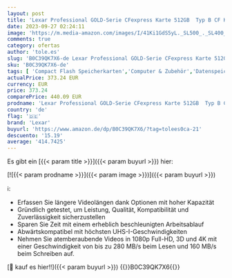 ```yaml
---
layout: post
title: 'Lexar Professional GOLD-Serie CFexpress Karte 512GB  Typ B CF Karte  bis zu 1750 MB/s Lesen  Nehmen Sie PCIe 3.0 und NVMe  Speicherkarte für professionelle Fotografen  Videofilmer  LCXEXPR512G-RNENG '
date: 2023-09-27 02:24:11
image: 'https://m.media-amazon.com/images/I/41Ki1GdS5yL._SL500_._SL400_.jpg'
comments: true
category: ofertas
author: 'tole.es'
slug: 'B0C39QK7X6-de Lexar Professional GOLD-Serie CFexpress Karte 512GB Typ B...'
sku: 'B0C39QK7X6-de'
tags: [ 'Compact Flash Speicherkarten','Computer & Zubehör','Datenspeicher','Externe Datenspeicher','Speicherkarten','lexar','🇩🇪', ]
actualPrice: 373.24 EUR
currency: EUR
price: 373.24
comparePrice: 440.09 EUR
prodname: 'Lexar Professional GOLD-Serie CFexpress Karte 512GB  Typ B CF Karte  bis zu 1750 MB/s Lesen  Nehmen Sie PCIe 3.0 und NVMe  Speicherkarte für professionelle Fotografen  Videofilmer  LCXEXPR512G-RNENG '
country: 'de'
flag: '🇩🇪'
brand: 'Lexar'
buyurl: 'https://www.amazon.de/dp/B0C39QK7X6/?tag=tolees0ca-21'
descuento: '15.19'
average: '414.7425'
---
```


Es gibt ein [{{< param title >}}]({{< param buyurl >}}) hier:

[![{{< param prodname >}}]({{< param image >}})]({{< param buyurl >}})

ℹ️:

- Erfassen Sie längere Videolängen dank Optionen mit hoher Kapazität
- Gründlich getestet, um Leistung, Qualität, Kompatibilität und Zuverlässigkeit sicherzustellen
- Sparen Sie Zeit mit einem erheblich beschleunigten Arbeitsablauf
- Abwärtskompatibel mit höchsten UHS-I-Geschwindigkeiten
- Nehmen Sie atemberaubende Videos in 1080p Full-HD, 3D und 4K mit einer Geschwindigkeit von bis zu 280 MB/s beim Lesen und 160 MB/s beim Schreiben auf.

[🛒 kauf es hier!!]({{< param buyurl >}})
{{<world>}}B0C39QK7X6{{</world>}}
